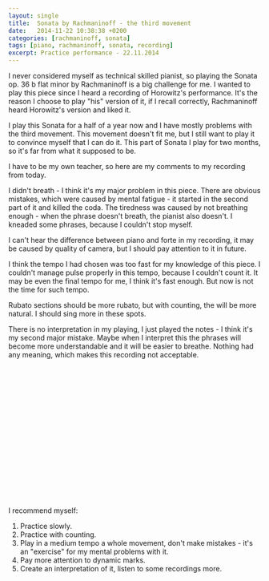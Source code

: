 ```yaml
---
layout: single
title:  Sonata by Rachmaninoff - the third movement
date:   2014-11-22 10:38:38 +0200
categories: [rachmaninoff, sonata]
tags: [piano, rachmaninoff, sonata, recording]
excerpt: Practice performance - 22.11.2014
---
```


I never considered myself as technical skilled pianist, so playing the
Sonata op. 36 b flat minor by Rachmaninoff is a big challenge for me.
I wanted to play this piece since I heard a recording of Horowitz's performance. It's the reason I choose to play "his" version of it,
if I recall correctly, Rachmaninoff heard Horowitz's version and liked it.

I play this Sonata for a half of a year now and I have mostly problems
with the third movement. This movement doesn't fit me, but I still want
to play it to convince myself that I can do it. This part of Sonata I
play for two months, so it's far from what it supposed to be.

I have to be my own teacher, so here are my comments to my recording from today.

I didn't breath - I think it's my major problem in this piece. There are
obvious mistakes, which were caused by mental fatigue - it started in the
second part of it and killed the coda. The tiredness was caused by not
breathing enough - when the phrase doesn't breath, the pianist also doesn't.
I kneaded some phrases, because I couldn't stop myself.

I can't hear the difference between piano and forte in my recording,
it may be caused by quality of camera, but I should pay attention to it in future.

I think the tempo I had chosen was too fast for my knowledge of this piece. I couldn't manage pulse
properly in this tempo, because I couldn't count it.
It may be even the final tempo for me, I think it's fast enough. But
now is not the time for such tempo.

Rubato sections should be more rubato, but with counting, the will be more natural.
I should sing more in these spots.

There is no interpretation in my playing, I just played the notes - I think
it's my second major mistake. Maybe when I interpret this the phrases will become more
understandable and it will be easier to breathe.
Nothing had any meaning, which makes this recording not acceptable.

<object class="BLOG_video_class" contentid="33e91e5bb147de7c" height="266" id="BLOG_video-33e91e5bb147de7c" width="320"></object>

I recommend myself:
1. Practice slowly.
2. Practice with counting.
3. Play in a medium tempo a whole movement,
don't make mistakes - it's an "exercise" for my mental problems with it.
4. Pay more attention to dynamic marks.
5. Create an interpretation of it, listen to some recordings more.

